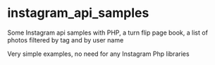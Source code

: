 # instagram_api_samples
Some Instagram api samples with PHP, a turn flip page book, a list of photos filtered by tag and by user name

Very simple examples, no need for any Instagram Php libraries
